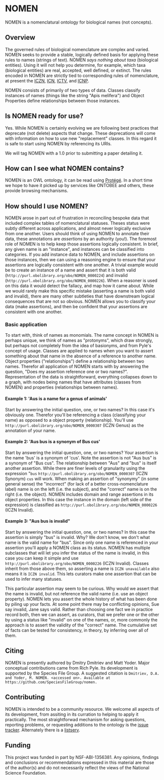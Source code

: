 # NOMEN

NOMEN is a nomenclatural ontology for biological names (not concepts).  

## Overview
The governed rules of biological nomenclature are complex and varied.  NOMEN seeks to provide a stable, logically defined basis for applying these rules to names (strings of text). NOMEN _says nothing about taxa_ (biological entities). Using it will not help you determine, for example, which taxa (biological entities) are real, accepted, well defined, or extinct. The rules encoded in NOMEN are strictly tied to corresponding rules of nomenclature, at present the [ICZN][1], [ICN][2], [ICTV][6], and [ICNP][7].  

NOMEN consists of primarily of two types of data.  Classes classify instances of names (things like the string "Apis melifera") and Object Properties define relationships between those instances.


## Is NOMEN ready for use?
Yes. While NOMEN is certainly evolving we are following best practices that deprecate (not delete) aspects that change.  These deprecations will come with information on how to use new "replacement" classes. In this regard it is safe to start using NOMEN by referencing its URIs.

We will tag NOMEN with a 1.0 prior to submitting a paper detailing it.  


## How can I see what NOMEN contains?
NOMEN is an OWL ontology, it can be read using [Protégé][4]. In a short time we hope to have it picked up by services like ONTOBEE and others, these provide browsing mechanisms.


## How should I use NOMEN?
NOMEN arose in part out of frustration in reconciling bespoke data that included complex tables of nomenclatural statuses.  Theses status were subtly different across applications, and almost never logically exclusive from one another.  Users should think of using NOMEN to annotate their data, these annotations are _assertions_ by an authority (you!).  The foremost role of NOMEN is to help keep those assertions logically consistent.  In brief, any given name is an "instance", and instances can be classified into categories. If you add instance data to NOMEN, and include assertions on those instances, then we can using a reasoning engine to ensure that your assertions are logically consistent with one another.  A trivial example would be to create an instance of a name and assert that it is both valid (`http://purl.obolibrary.org/obo/NOMEN_0000224`) and invalid (`http://purl.obolibrary.org/obo/NOMEN_0000226`). When a reasoner is used on this data it would detect the fallacy, and map how it came about. While we would rarely make this specific mistake (asserting a name is both valid and invalid), there are many other subtleties that have downstream logical consequences that are not so obvious.  NOMEN allows you to classify your data (make assertions), and then be confident that your assertions are consistent with one another.

### Basic application
To start with, think of names as monomials. The name concept in NOMEN is perhaps unique, we think of names as "protonyms", which draw strongly, but perhaps not completely from the idea of basionyms, and from Pyle's concept of usage. Classes are applied to names when you want to assert something about that name in the absence of a reference to another name.  Object properties ("relationships") define a relationship between two names. Therefor all application of NOMEN starts with by answering the question, "Does my assertion reference one or two names?". Representation of the data is straightforward, everything collapses down to a graph, with nodes being names that have attributes (classes from NOMEN) and properties (relationships between names). 

#### Example 1: 'Aus is a name for a genus of animals'
Start by answering the initial question, one, or two names? In this case it's obviously one. Therefor you'll be referencing a class (classifying your name) as opposed to a object property (relationship).  You'll use `http://purl.obolibrary.org/obo/NOMEN_0000307` (ICZN Genus) as the annotation of your name.

#### Example 2: 'Aus bus is a synonym of Bus cus'
Start by answering the initial question, one, or two names? Your assertion is the name 'bus' is a synonym of 'cus'.  Note the assertion is not "Aus bus" is a synonym of "Bus cus".  The relationship between "Aus" and "bus" is itself another assertion. While there are finer levels of granularity using the expression "`bus` `http://purl.obolibrary.org/obo/NOMEN_0000307` (ICZN Synonym) `cus` will work. When making an assertion of "synonymy" (in some general sense) the "incorrect" (for lack of a better cross-nomenclature label) name is on the left (i.e. the subject), and the "correct" name is on the right (i.e. the object). NOMEN includes domain and range assertions in its object properties. In this case the instance in the domain (left side of the expression) is classified as `http://purl.obolibrary.org/obo/NOMEN_0000226` (ICZN Invalid).

#### Example 3: "Aus bus is invalid"
Start by answering the initial question, one, or two names? In this case the assertion is simply "bus" is invalid. Why?  We don't know, we don't what name is the valid name for "bus". Since only one name is referenced in your assertion you'll apply a NOMEN class as its status. NOMEN has multiple subclasses that will let you infer the status of the name is invalid, in this case you can keep it simple and use `http://purl.obolibrary.org/obo/NOMEN_0000226` (ICZN Invalid).  Classes inherit from those above them, so asserting a name is `ICZN unavailable` also means it is `ICZN invalid`.  This lets curators make one assertion that can be used to infer many statuses.

This particular assertion may seem to be curious. Why would we assert that the name is invalid, but not reference the valid name (i.e. use an object property). NOMEN lets you assert the whole history of what has been done by piling up your facts.  At some point there may be conflicting opinions, Sue say invalid, Jane says valid.  Rather than choosing one fact we in practice record both, then we can assert, as curators, that we prefer one or the other by using a status like "invalid" on one of the names, or, more commonly the approach is to assert the validity of the "correct" name.  The cumulative set of facts can be tested for consistency, in theory, by inferring over all of them.

## Citing
NOMEN is presently authored by Dmitry Dmitriev and Matt Yoder. Major conceptual contributions came from Rich Pyle. Its development is supported by the Species File Group. A suggested citation is `Dmitriev, D.A. and Yoder, M. NOMEN. <accessed on>. Available at https://github.com/SpeciesFileGroup/nomen.`

## Contributing
NOMEN is intended to be a community resource.  We welcome all aspects of its development, from assiting in its curration to helping to apply it practically.  The most straightforwad mechanism for asking questions, reporting problems, or requesting additions to the ontology is the [issue tracker][3].  Alternately there is a [listserv][5].  

## Funding
This project was funded in part by NSF-ABI-1356381.  Any opinions, findings and conclusions or recommendations expressed in this material are those of the author(s) and do not necessarily reflect the views of the National Science Foundation. 

[1]: http://iczn.org/
[2]: http://www.iapt-taxon.org/nomen/main.php
[3]: https://github.com/SpeciesFileGroup/nomen/issues  
[4]: http://protege.stanford.edu/
[5]: https://groups.google.com/forum/#!forum/nomen-discuss
[6]: https://talk.ictvonline.org/
[7]: http://www.the-icsp.org/

